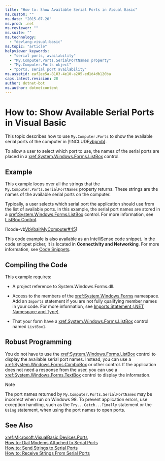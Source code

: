 ```yaml
---
title: "How to: Show Available Serial Ports in Visual Basic"
ms.custom: ""
ms.date: "2015-07-20"
ms.prod: .net
ms.reviewer: ""
ms.suite: ""
ms.technology: 
  - "devlang-visual-basic"
ms.topic: "article"
helpviewer_keywords: 
  - "serial ports, availability"
  - "My.Computer.Ports.SerialPortNames property"
  - "My.Computer.Ports object"
  - "ports, serial port availability"
ms.assetid: eaf2ee5a-8103-4e10-a205-ed1d4db120ba
caps.latest.revision: 20
author: dotnet-bot
ms.author: dotnetcontent
---
```

# How to: Show Available Serial Ports in Visual Basic
This topic describes how to use `My.Computer.Ports` to show the available serial ports of the computer in [!INCLUDE[vbprvb](~/includes/vbprvb-md.md)].  
  
 To allow a user to select which port to use, the names of the serial ports are placed in a <xref:System.Windows.Forms.ListBox> control.  
  
## Example  
 This example loops over all the strings that the `My.Computer.Ports.SerialPortNames` property returns. These strings are the names of the available serial ports on the computer.  
  
 Typically, a user selects which serial port the application should use from the list of available ports. In this example, the serial port names are stored in a <xref:System.Windows.Forms.ListBox> control. For more information, see [ListBox Control](../../../../framework/winforms/controls/listbox-control-windows-forms.md).  
  
 [!code-vb[VbVbalrMyComputer#45](../../../../visual-basic/developing-apps/programming/computer-resources/codesnippet/VisualBasic/how-to-show-available-serial-ports_1.vb)]  
  
 This code example is also available as an IntelliSense code snippet. In the code snippet picker, it is located in **Connectivity and Networking**. For more information, see [Code Snippets](/visualstudio/ide/code-snippets).  
  
## Compiling the Code  
 This example requires:  
  
-   A project reference to System.Windows.Forms.dll.  
  
-   Access to the members of the <xref:System.Windows.Forms> namespace. Add an `Imports` statement if you are not fully qualifying member names in your code. For more information, see [Imports Statement (.NET Namespace and Type)](../../../../visual-basic/language-reference/statements/imports-statement-net-namespace-and-type.md).  
  
-   That your form have a <xref:System.Windows.Forms.ListBox> control named `ListBox1`.  
  
## Robust Programming  
 You do not have to use the <xref:System.Windows.Forms.ListBox> control to display the available serial port names. Instead, you can use a <xref:System.Windows.Forms.ComboBox> or other control. If the application does not need a response from the user, you can use a <xref:System.Windows.Forms.TextBox> control to display the information.  
  
> [!NOTE]
>  The port names returned by `My.Computer.Ports.SerialPortNames` may be incorrect when run on Windows 98. To prevent application errors, use exception handling, such as the `Try...Catch...Finally` statement or the `Using` statement, when using the port names to open ports.  
  
## See Also  
 <xref:Microsoft.VisualBasic.Devices.Ports>   
 [How to: Dial Modems Attached to Serial Ports](../../../../visual-basic/developing-apps/programming/computer-resources/how-to-dial-modems-attached-to-serial-ports.md)   
 [How to: Send Strings to Serial Ports](../../../../visual-basic/developing-apps/programming/computer-resources/how-to-send-strings-to-serial-ports.md)   
 [How to: Receive Strings From Serial Ports](../../../../visual-basic/developing-apps/programming/computer-resources/how-to-receive-strings-from-serial-ports.md)
